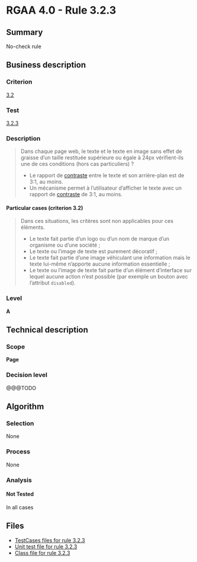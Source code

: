 # RGAA 4.0 - Rule 3.2.3

## Summary

No-check rule

## Business description

### Criterion

[3.2](https://www.numerique.gouv.fr/publications/rgaa-accessibilite/methode/criteres/#crit-3-2)

### Test

[3.2.3](https://www.numerique.gouv.fr/publications/rgaa-accessibilite/methode/criteres/#test-3-2-3)

### Description

> Dans chaque page web, le texte et le texte en image sans effet de graisse d’un taille restituée supérieure ou égale à 24px vérifient-ils une de ces conditions (hors cas particuliers) ?
> 
> * Le rapport de [contraste](https://www.numerique.gouv.fr/publications/rgaa-accessibilite/methode/glossaire/#contraste) entre le texte et son arrière-plan est de 3:1, au moins.
> * Un mécanisme permet à l’utilisateur d’afficher le texte avec un rapport de [contraste](https://www.numerique.gouv.fr/publications/rgaa-accessibilite/methode/glossaire/#contraste) de 3:1, au moins.

#### Particular cases (criterion 3.2)

> Dans ces situations, les critères sont non applicables pour ces éléments.
> 
> * Le texte fait partie d’un logo ou d’un nom de marque d’un organisme ou d’une société ;
> * Le texte ou l’image de texte est purement décoratif ;
> * Le texte fait partie d’une image véhiculant une information mais le texte lui-même n’apporte aucune information essentielle ;
> * Le texte ou l’image de texte fait partie d’un élément d’interface sur lequel aucune action n’est possible (par exemple un bouton avec l’attribut `disabled`).

### Level

**A**


## Technical description

### Scope

**Page**

### Decision level

@@@TODO


## Algorithm

### Selection

None

### Process

None

### Analysis

#### Not Tested

In all cases


## Files

- [TestCases files for rule 3.2.3](https://gitlab.com/asqatasun/Asqatasun/-/tree/v5/rules/rules-rgaa4.0/src/test/resources/testcases/rgaa40/Rgaa40Rule030203/)
- [Unit test file for rule 3.2.3](https://gitlab.com/asqatasun/Asqatasun/-/blob/v5/rules/rules-rgaa4.0/src/test/java/org/asqatasun/rules/rgaa40/Rgaa40Rule030203Test.java)
- [Class file for rule 3.2.3](https://gitlab.com/asqatasun/Asqatasun/-/blob/v5/rules/rules-rgaa4.0/src/main/java/org/asqatasun/rules/rgaa40/Rgaa40Rule030203.java)


